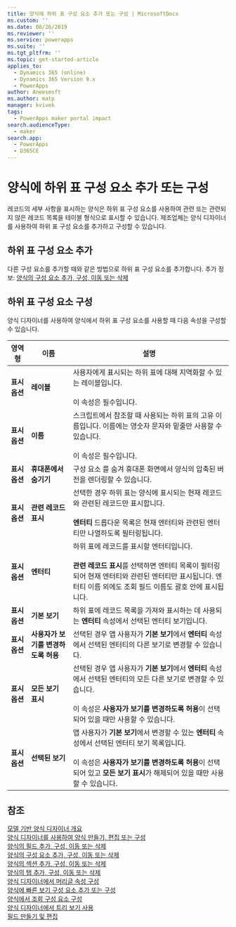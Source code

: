 ```yaml
---
title: 양식에 하위 표 구성 요소 추가 또는 구성 | MicrosoftDocs
ms.custom: ''
ms.date: 08/26/2019
ms.reviewer: ''
ms.service: powerapps
ms.suite: ''
ms.tgt_pltfrm: ''
ms.topic: get-started-article
applies_to:
  - Dynamics 365 (online)
  - Dynamics 365 Version 9.x
  - PowerApps
author: Aneesmsft
ms.author: matp
manager: kvivek
tags:
  - PowerApps maker portal impact
search.audienceType:
  - maker
search.app:
  - PowerApps
  - D365CE
---
```




<!-- note from editor: I recommend removing the hyphen from "sub-grid" based on the style guide entry for sub: https://styleguides.azurewebsites.net/Styleguide/Read?id=2700&topicid=28872. I didn't change it here because I don't know how wide an impact that might have. -->


# <a name="add-and-configure-a-sub-grid-component-on-a-form"></a>양식에 하위 표 구성 요소 추가 또는 구성  
레코드의 세부 사항을 표시하는 양식은 하위 표 구성 요소를 사용하여 관련 또는 관련되지 않은 레코드 목록을 테이블 형식으로 표시할 수 있습니다. 제조업체는 양식 디자이너를 사용하여 하위 표 구성 요소를 추가하고 구성할 수 있습니다.

## <a name="add-a-sub-grid-component"></a>하위 표 구성 요소 추가
다른 구성 요소를 추가할 때와 같은 방법으로 하위 표 구성 요소를 추가합니다. 추가 정보: [양식의 구성 요소 추가, 구성, 이동 또는 삭제](add-move-configure-or-delete-components-on-form.md)

## <a name="configure-a-sub-grid-component"></a>하위 표 구성 요소 구성
양식 디자이너를 사용하여 양식에서 하위 표 구성 요소를 사용할 때 다음 속성을 구성할 수 있습니다.


|영역형   |이름  |설명  |
|---------|---------|---------|
| **표시 옵션** | **레이블** | 사용자에게 표시되는 하위 표에 대해 지역화할 수 있는 레이블입니다. <br /><br />이 속성은 필수입니다.|
| **표시 옵션** |  **이름** |  스크립트에서 참조할 때 사용되는 하위 표의 고유 이름입니다. 이름에는 영숫자 문자와 밑줄만 사용할 수 있습니다. <br /><br />이 속성은 필수입니다. |
| **표시 옵션** | **휴대폰에서 숨기기** |  구성 요소 를 숨겨 휴대폰 화면에서 양식의 압축된 버전을 렌더링할 수 있습니다. |
| **표시 옵션** | **관련 레코드 표시** |  선택한 경우 하위 표는 양식에 표시되는 현재 레코드와 관련된 레코드만 표시합니다. <br /><br />**엔터티** 드롭다운 목록은 현재 엔터티와 관련된 엔터티만 나열하도록 필터링됩니다. |
| **표시 옵션** | **엔터티** |  하위 표에 레코드를 표시할 엔터티입니다. <br /><br />**관련 레코드 표시**를 선택하면 엔터티 목록이 필터링되어 현재 엔터티와 관련된 엔터티만 표시됩니다. 엔터티 이름 외에도 조회 필드 이름도 괄호 안에 표시됩니다. |
| **표시 옵션** | **기본 보기** |  하위 표에 레코드 목록을 가져와 표시하는 데 사용되는 **엔터티** 속성에서 선택된 엔터티 보기입니다. |
| **표시 옵션** | **사용자가 보기를 변경하도록 허용** |  선택된 경우 앱 사용자가 **기본 보기**에서 **엔터티** 속성에서 선택된 엔터티의 다른 보기로 변경할 수 있습니다. |
| **표시 옵션** | **모든 보기 표시** |  선택된 경우 앱 사용자가 **기본 보기**에서 **엔터티** 속성에서 선택된 엔터티의 모든 다른 보기로 변경할 수 있습니다. <br /><br />이 속성은 **사용자가 보기를 변경하도록 허용**이 선택되어 있을 때만 사용할 수 있습니다. |
| **표시 옵션** | **선택된 보기** |  앱 사용자가 **기본 보기**에서 변경할 수 있는 **엔터티** 속성에서 선택된 엔터티 보기 목록입니다. <br /><br />이 속성은 **사용자가 보기를 변경하도록 허용**이 선택되어 있고 **모든 보기 표시**가 해제되어 있을 때만 사용할 수 있습니다. |

## <a name="see-also"></a>참조
[모델 기반 양식 디자이너 개요](form-designer-overview.md)  
[양식 디자이너를 사용하여 양식 만들기, 편집 또는 구성](create-and-edit-forms.md)  
[양식의 필드 추가, 구성, 이동 또는 삭제](add-move-or-delete-fields-on-form.md)  
[양식의 구성 요소 추가, 구성, 이동 또는 삭제](add-move-configure-or-delete-components-on-form.md)  
[양식의 섹션 추가, 구성, 이동 또는 삭제](add-move-or-delete-sections-on-form.md)  
[양식의 탭 추가, 구성, 이동 또는 삭제](add-move-or-delete-tabs-on-form.md)  
[양식 디자이너에서 머리글 속성 구성](form-designer-header-properties.md)  
[양식에 빠른 보기 구성 요소 추가 또는 구성](form-designer-add-configure-quickview.md)  
[양식에서 조회 구성 요소 구성](form-designer-add-configure-lookup.md)  
[양식 디자이너에서 트리 보기 사용](using-tree-view-on-form.md)  
[필드 만들기 및 편집](../common-data-service/create-edit-field-portal.md)  
